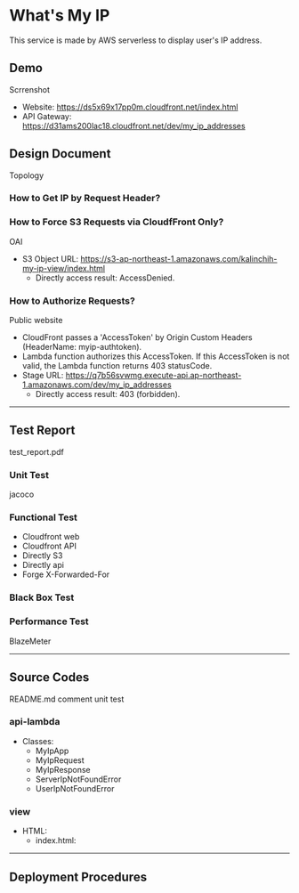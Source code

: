 # What's My IP

This service is made by AWS serverless to display user's IP address.

## Demo

Scrrenshot

- Website: https://ds5x69x17pp0m.cloudfront.net/index.html
- API Gateway: https://d31ams200lac18.cloudfront.net/dev/my_ip_addresses

## Design Document

Topology

### How to Get IP by Request Header?

### How to Force S3 Requests via CloudfFront Only?

OAI

- S3 Object URL: https://s3-ap-northeast-1.amazonaws.com/kalinchih-my-ip-view/index.html
  - Directly access result: AccessDenied.

### How to Authorize Requests?

Public website

- CloudFront passes a 'AccessToken' by Origin Custom Headers (HeaderName: myip-authtoken).
- Lambda function authorizes this AccessToken. If this AccessToken is not valid, the Lambda function returns 403 statusCode.
- Stage URL: https://q7b56svwmg.execute-api.ap-northeast-1.amazonaws.com/dev/my_ip_addresses
  - Directly access result: 403 (forbidden).

---

## Test Report

test_report.pdf

### Unit Test

jacoco

### Functional Test

- Cloudfront web
- Cloudfront API
- Directly S3
- Directly api
- Forge X-Forwarded-For

### Black Box Test

### Performance Test

BlazeMeter

---

## Source Codes

README.md
comment
unit test

### api-lambda

- Classes:
  - MyIpApp
  - MyIpRequest
  - MyIpResponse
  - ServerIpNotFoundError
  - UserIpNotFoundError

### view

- HTML:
  - index.html:

---

## Deployment Procedures
